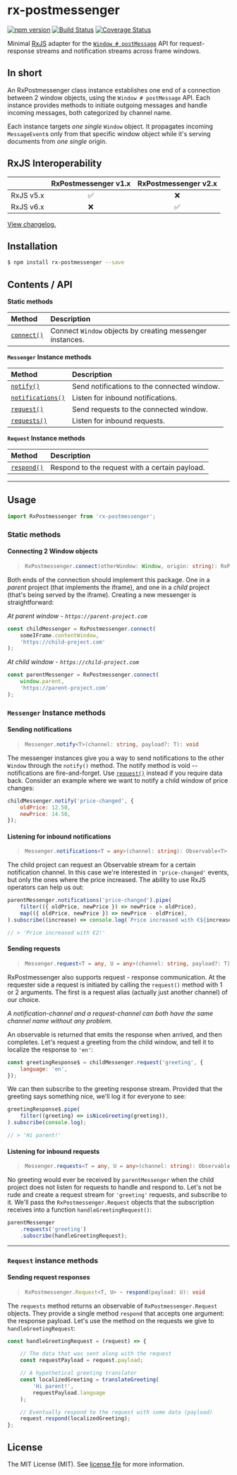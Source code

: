 # rx-postmessenger
[![npm version](https://badge.fury.io/js/rx-postmessenger.svg)](https://badge.fury.io/js/rx-postmessenger)
[![Build Status](https://travis-ci.com/JJWesterkamp/rx-postmessenger.svg?branch=master)](https://travis-ci.com/JJWesterkamp/rx-postmessenger)
[![Coverage Status](https://coveralls.io/repos/github/JJWesterkamp/rx-postmessenger/badge.svg?branch=master)](https://coveralls.io/github/JJWesterkamp/rx-postmessenger?branch=master)

Minimal [RxJS][rxgh] adapter for the [`Window # postMessage`][postmessage] API for request-response streams and notification streams across frame windows.

## In short

An RxPostmessenger class instance establishes one end of a connection between 2 window objects, using the `Window # postMessage` API. Each instance provides methods to initiate outgoing messages and handle incoming messages, both categorized by channel name.

Each instance targets _one single_ `Window` object. It propagates incoming `MessageEvent`s only from that specific window object while it's serving documents from _one single_ origin.

## RxJS Interoperability

|           	| RxPostmessenger v1.x 	| RxPostmessenger v2.x 	|
|-----------	|:--------------------:	|:--------------------:	|
| RxJS v5.x 	|           ✅          	|           ❌          	|
| RxJS v6.x 	|           ❌          	|           ✅          	|

[View changelog.][changelog]
## Installation

```bash
$ npm install rx-postmessenger --save
```

## Contents / API

**Static methods**

|Method|Description|
|:-|:-|
|[`connect()`](#connecting-2-window-objects)|Connect `Window` objects by creating messenger instances.|

**`Messenger` Instance methods**

|Method|Description|
|:-|:-|
|[`notify()`](#sending-notifications)|Send notifications to the connected window.|
|[`notifications()`](#listening-for-inbound-notifications)|Listen for inbound notifications.|
|[`request()`](#sending-requests)|Send requests to the connected window.|
|[`requests()`](#listening-for-inbound-requests)|Listen for inbound requests.|

**`Request` Instance methods**

|Method|Description|
|:-|:-|
|[`respond()`](#sending-request-responses)|Respond to the request with a certain payload.

---

## Usage

```javascript
import RxPostmessenger from 'rx-postmessenger';
```

### Static methods

#### Connecting 2 Window objects

> ```typescript
> RxPostmessenger.connect(otherWindow: Window, origin: string): RxPostmessenger.Messenger
> ```

Both ends of the connection should implement this package. One in a _parent_ project (that implements the iframe), and one in a _child_ project (that's being served by the iframe). Creating a new messenger is straightforward:

_At parent window - `https://parent-project.com`_

```javascript
const childMessenger = RxPostmessenger.connect(
    someIFrame.contentWindow,
    'https://child-project.com'
);
```

_At child window - `https://child-project.com`_

```javascript
const parentMessenger = RxPostmessenger.connect(
    window.parent,
    'https://parent-project.com'
);
```

### `Messenger` Instance methods

#### Sending notifications
> ```typescript
> Messenger.notify<T>(channel: string, payload?: T): void
> ```

The messenger instances give you a way to send notifications to the other `Window` through the `notify()` method. 
The notify method is void -- notifications are fire-and-forget. 
Use [`request()`](#sending-requests) instead if you require data back.
Consider an example where we want to notify a child window of price changes:

```javascript
childMessenger.notify('price-changed', {
    oldPrice: 12.50,
    newPrice: 14.50,
});
```

#### Listening for inbound notifications
> ```typescript
> Messenger.notifications<T = any>(channel: string): Observable<T>
> ```

The child project can request an Observable stream for a certain notification channel. 
In this case we're interested in `'price-changed'` events, but only the ones where the price increased. 
The ability to use RxJS operators can help us out:

```javascript
parentMessenger.notifications('price-changed').pipe(
    filter(({ oldPrice, newPrice }) => newPrice > oldPrice),
    map(({ oldPrice, newPrice }) => newPrice - oldPrice),
).subscribe((increase) => console.log(`Price increased with €${increase}!`));

// > 'Price increased with €2!'
```

#### Sending requests

> ```typescript
> Messenger.request<T = any, U = any>(channel: string, payload?: T): Observable<U>
> ```

RxPostmessenger also supports request - response communication. 
At the requester side a request is initiated by calling the `request()` method with 1 or 2 arguments. 
The first is a request alias (actually just another channel) of our choice.

_A notification-channel and a request-channel can both have the same channel name without any problem._

An observable is returned that emits the response when arrived, and then completes. 
Let's request a greeting from the child window, and tell it to localize the response to `'en'`:

```javascript
const greetingResponse$ = childMessenger.request('greeting', {
    language: 'en',
});
```

We can then subscribe to the greeting response stream.
Provided that the greeting says something nice, we'll log it for everyone to see:

```javascript
greetingResponse$.pipe(
    filter((greeting) => isNiceGreeting(greeting)),
).subscribe(console.log);

// > 'Hi parent!'
```

#### Listening for inbound requests
> ```typescript
> Messenger.requests<T = any, U = any>(channel: string): Observable<RxPostmessenger.Request<T, U>>
> ```

No greeting would ever be received by `parentMessenger` when the child project does not listen 
for requests to handle and respond to. Let's not be rude and create a request stream for 
`'greeting'` requests, and subscribe to it. We'll pass the `RxPostmessenger.Request` objects 
that the subscription receives into a function `handleGreetingRequest()`:

```javascript
parentMessenger
    .requests('greeting')
    .subscribe(handleGreetingRequest);
```

---

### `Request` instance methods

#### Sending request responses

> ```typescript
> RxPostmessenger.Request<T, U> ~ respond(payload: U): void
> ```

The `requests` method returns an observable of `RxPostmessenger.Request` objects. 
They provide a single method `respond` that accepts one argument: the response payload. 
Let's use the method on the requests we give to `handleGreetingRequest`:

```javascript
const handleGreetingRequest = (request) => {

    // The data that was sent along with the request
    const requestPayload = request.payload;

    // A hypothetical greeting translator
    const localizedGreeting = translateGreeting(
        'Hi parent!',
        requestPayload.language
    );

    // Eventually respond to the request with some data (payload)
    request.respond(localizedGreeting);
};
```

## License

The MIT License (MIT). See [license file] for more information.

[license file]: https://github.com/JJWesterkamp/rx-postmessenger/blob/master/LICENSE
[rxjs-imports]: https://github.com/JJWesterkamp/rx-postmessenger/tree/master/src/vendor/rxjs/index.ts
[changelog]: https://github.com/JJWesterkamp/rx-postmessenger/tree/master/CHANGELOG.md
[postmessage]: https://developer.mozilla.org/en-US/docs/Web/API/Window/postMessage
[rxgh]: https://github.com/ReactiveX/RxJS
